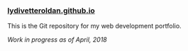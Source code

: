 ### [lydivetteroldan.github.io](https://lydivetteroldan.github.io)

This is the Git repository for my web development portfolio.

_Work in progress as of April, 2018_

